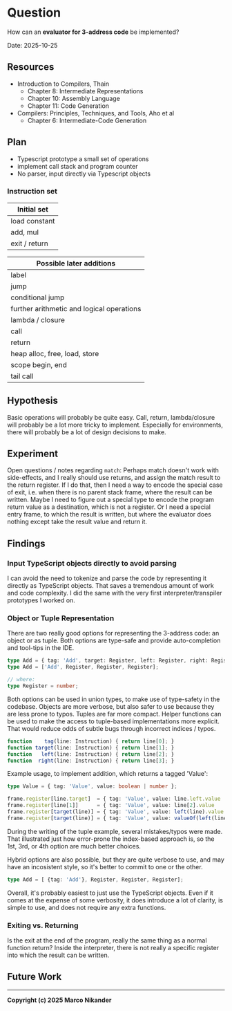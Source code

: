 # Question
<!-- What am I figuring out? -->

How can an **evaluator for 3-address code** be implemented?

Date: 2025-10-25

## Resources
<!-- Where can I find relevant information? -->

- Introduction to Compilers, Thain
    - Chapter 8: Intermediate Representations
    - Chapter 10: Assembly Language
    - Chapter 11: Code Generation
- Compilers: Principles, Techniques, and Tools, Aho et al
    - Chapter 6: Intermediate-Code Generation

## Plan
<!-- What do I want to do? -->

- Typescript prototype a small set of operations
- implement call stack and program counter
- No parser, input directly via Typescript objects


### Instruction set

|Initial set |
| --- |
| load constant |
| add, mul |
| exit / return |

| Possible later additions |
| --- |
| label |
| jump |
| conditional jump |
| further arithmetic and logical operations |
| lambda / closure |
| call |
| return |
| heap alloc, free, load, store |
| scope begin, end |
| tail call |



## Hypothesis
<!-- What do I think is going to happen? -->

Basic operations will probably be quite easy.
Call, return, lambda/closure will probably be a lot more tricky to implement.
Especially for environments, there will probably be a lot of design decisions to make.

## Experiment
<!-- What did I do? -->
<!-- How do you run the code? -->

Open questions / notes regarding `match`: 
Perhaps match doesn't work with side-effects, and I really should use returns, and assign the match result to the return register.
If I do that, then I need a way to encode the special case of exit, i.e. when there is no parent stack frame, where the result can be written.
Maybe I need to figure out a special type to encode the program return value as a destination, which is not a register.
Or I need a special entry frame, to which the result is written, but where the evaluator does nothing except take the result value and return it.

## Findings
<!-- What did I learn? -->

### Input TypeScript objects directly to avoid parsing
I can avoid the need to tokenize and parse the code by representing it directly as TypeScript objects.
That saves a tremendous amount of work and code complexity.
I did the same with the very first interpreter/transpiler prototypes I worked on.

### Object or Tuple Representation
There are two really good options for representing the 3-address code: an object or as tuple.
Both options are type-safe and provide auto-completion and tool-tips in the IDE.

```typescript
type Add = { tag: 'Add', target: Register, left: Register, right: Register };
type Add = ['Add', Register, Register, Register];

// where:
type Register = number;
```
Both options can be used in union types, to make use of type-safety in the codebase.
Objects are more verbose, but also safer to use because they are less prone to typos.
Tuples are far more compact.
Helper functions can be used to make the access to tuple-based implementations more explicit.
That would reduce odds of subtle bugs through incorrect indices / typos.
```typescript
function    tag(line: Instruction) { return line[0]; }
function target(line: Instruction) { return line[1]; }
function   left(line: Instruction) { return line[2]; }
function  right(line: Instruction) { return line[3]; }
```

Example usage, to implement addition, which returns a tagged 'Value':
```typescript
type Value = { tag: 'Value', value: boolean | number };

frame.register[line.target]  = { tag: 'Value', value: line.left.value     + line.right.value };      // objects
frame.register[line[1]]      = { tag: 'Value', value: line[2].value       + line[3].value };         // tuples
frame.register[target(line)] = { tag: 'Value', value: left(line).value    + right(line).value };     // tuples with helper functions
frame.register[target(line)] = { tag: 'Value', value: valueOf(left(line)) + valueOf(right(line)) };  // tuples with more helper functions
```
During the writing of the tuple example, several mistakes/typos were made.
That illustrated just how error-prone the index-based approach is, so the 1st, 3rd, or 4th option are much better choices.

Hybrid options are also possible, but they are quite verbose to use, and may have an incosistent style, so it's better to commit to one or the other.
```typescript
type Add = [ {tag: 'Add'}, Register, Register, Register];
```

Overall, it's probably easiest to just use the TypeScript objects.
Even if it comes at the expense of some verbosity, it does introduce a lot of clarity, is simple to use, and does not require any extra functions.

### Exiting vs. Returning

Is the exit at the end of the program, really the same thing as a normal function return?
Inside the interpreter, there is not really a specific register into which the result can be written.
<!-- TOOD: elaborate on a possible dummy frame for the final return, a special exit command, or special evaluation logic for the root frame -->

## Future Work
<!-- Are there follow-up questions? -->
<!-- Can I create a concrete ticket/issue from this? -->



---
**Copyright (c) 2025 Marco Nikander**
